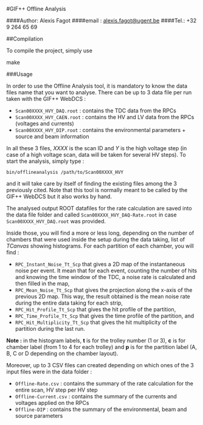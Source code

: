 #GIF++ Offline Analysis

####Author: Alexis Fagot
####email : alexis.fagot@ugent.be
####Tel.: +32 9 264 65 69

##Compilation

To compile the project, simply use

   make

###Usage

In order to use the Offline Analysis tool, it is mandatory to know the data files name that you want to analyse.
There can be up to 3 data file per run taken with the GIF++ WebDCS :

* `Scan00XXXX_HVY_DAQ.root` : contains the TDC data from the RPCs
* `Scan00XXXX_HVY_CAEN.root` : contains the HV and LV data from the RPCs (voltages and currents)
* `Scan00XXXX_HVY_DIP.root` : contains the environmental parameters + source and beam information

In all these 3 files, *XXXX* is the scan ID and *Y* is the high voltage step (in case of a high voltage scan, data will be taken for several HV steps).
To start the analysis, simply type :

    bin/offlineanalysis /path/to/Scan00XXXX_HVY

and it will take care by itself of finding the existing files among the 3 previously cited.
Note that this tool is normally meant to be called by the GIF++ WebDCS but it also works by hand.

The analysed output ROOT datafiles for the rate calculation are saved into the data file folder and called `Scan00XXXX_HVY_DAQ-Rate.root` in case
`Scan00XXXX_HVY_DAQ.root` was provided.

Inside those, you will find a more or less long, depending on the number of chambers that were used inside the setup during the data taking, list of *TCanvas*
showing histograms.
For each partition of each chamber, you will find :

* `RPC_Instant_Noise_Tt_Scp` that gives a 2D map of the instantaneous noise per event. It mean that for each event, counting the number of hits and knowing the time window of the TDC, a noise rate is calculated and then filled in the map,
* `RPC_Mean_Noise_Tt_Scp` that gives the projection along the x-axis of the previous 2D map. This way, the result obtained is the mean noise rate during the entire data taking for each strip,
* `RPC_Hit_Profile_Tt_Scp` that gives the hit profile of the partition,
* `RPC_Time_Profile_Tt_Scp` that gives the time profile of the partition, and
* `RPC_Hit_Multiplicity_Tt_Scp` that gives the hit multiplicity of the partition during the last run.

**Note :** in the histogram labels, **t** is for the trolley number (1 or 3), **c** is for chamber label (from 1 to 4 for each trolley) and **p** is for the partition label (A, B, C or D depending on the chamber layout).

Moreover, up to 3 CSV files can created depending on which ones of the 3 input files were in the data folder :

* `Offline-Rate.csv` : contains the summary of the rate calculation for the entire scan, HV step per HV step
* `Offline-Current.csv` : contains the summary of the currents and voltages applied on the RPCs
* `Offline-DIP` : contains the summary of the environmental, beam and source parameters
